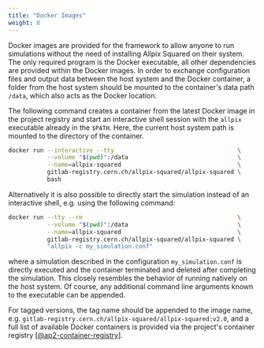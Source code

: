 ```yaml
---
title: "Docker Images"
weight: 8
---
```


Docker images are provided for the framework to allow anyone to run
simulations without the need of installing Allpix Squared on their system.
The only required program is the Docker executable, all other dependencies are
provided within the Docker images. In order to exchange configuration
files and output data between the host system and the Docker container,
a folder from the host system should be mounted to the container's data
path `/data`, which also acts as the Docker location.

The following command creates a container from the latest Docker image
in the project registry and start an interactive shell session with the
`allpix` executable already in the `$PATH`. Here, the current host system
path is mounted to the directory of the container.
```sh
docker run --interactive --tty                                   \
           --volume "$(pwd)":/data                               \
           --name=allpix-squared                                 \
           gitlab-registry.cern.ch/allpix-squared/allpix-squared \
           bash
```

Alternatively it is also possible to directly start the simulation
instead of an interactive shell, e.g. using the following command:
```sh
docker run --tty --rm                                            \
           --volume "$(pwd)":/data                               \
           --name=allpix-squared                                 \
           gitlab-registry.cern.ch/allpix-squared/allpix-squared \
           "allpix -c my_simulation.conf"
```

where a simulation described in the configuration `my_simulation.conf` is
directly executed and the container terminated and deleted after completing
the simulation. This closely resembles the behavior of running natively on
the host system. Of course, any additional command line arguments known
to the executable can be appended.

For tagged versions, the tag name should be appended to the image name,
e.g. `gitlab-registry.cern.ch/allpix-squared/allpix-squared:v2.0`, and a full
list of available Docker containers is provided via the project's container
registry \[[@ap2-container-registry]\].


[@ap2-container-registry]: https://gitlab.cern.ch/allpix-squared/allpix-squared/container_registry

